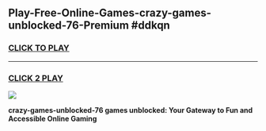 
## Play-Free-Online-Games-crazy-games-unblocked-76-Premium #ddkqn
<h3>
<a href="https://premium.freeplayer.one?title=crazy-games-unblocked-76&ref=8M">CLICK TO PLAY</a></h3>
<hr>

<h3>
<a href="https://premium.freeplayer.one?title=crazy-games-unblocked-76&ref=8M">CLICK 2 PLAY</a>
  
</h3>

<a href="https://premium.freeplayer.one?title=crazy-games-unblocked-76&ref=8M"><img src="https://clearcache.store/games.png"></a>


**crazy-games-unblocked-76 games unblocked: Your Gateway to Fun and Accessible Online Gaming**
